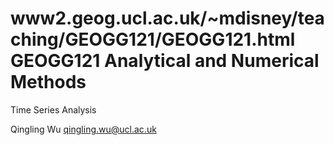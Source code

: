 www2.geog.ucl.ac.uk/~mdisney/teaching/GEOGG121/GEOGG121.html
GEOGG121 Analytical and Numerical Methods
========

Time Series Analysis

Qingling Wu qingling.wu@ucl.ac.uk



